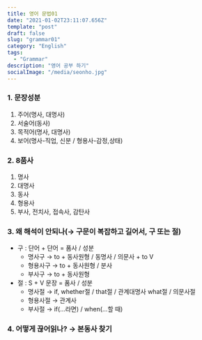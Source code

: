 ```yaml
---
title: 영어 문법01
date: "2021-01-02T23:11:07.656Z"
template: "post"
draft: false
slug: "grammar01"
category: "English"
tags:
  - "Grammar"
description: "영어 공부 하기"
socialImage: "/media/seonho.jpg"
---
```

### 1. 문장성분
1. 주어(명사, 대명사)
2. 서술어(동사)
3. 목적어(명사, 대명사)
4. 보어(명사-직업, 신분 / 형용사-감정,상태)

### 2. 8품사
1. 명사
2. 대명사
3. 동사
4. 형용사
5. 부사, 전치사, 접속사, 감탄사

### 3. 왜 해석이 안되나(→ 구문이 복잡하고 길어서, 구 또는 절)
* 구 : 단어 + 단어 = 품사 / 성분
  * 명사구 → to + 동사원형 / 동명사 / 의문사 + to V
  * 형용사구 → to + 동사원형 / 분사
  *  부사구 → to + 동사원형
* 절 : S + V 문장 = 품사 / 성분
  * 명사절 → if, whether절 / that절 / 관계대명사 what절 / 의문사절
  * 형용사절 → 관계사
  * 부사절 → if(...라면) / when(...할 때)

### 4. 어떻게 끊어읽나? → 본동사 찾기